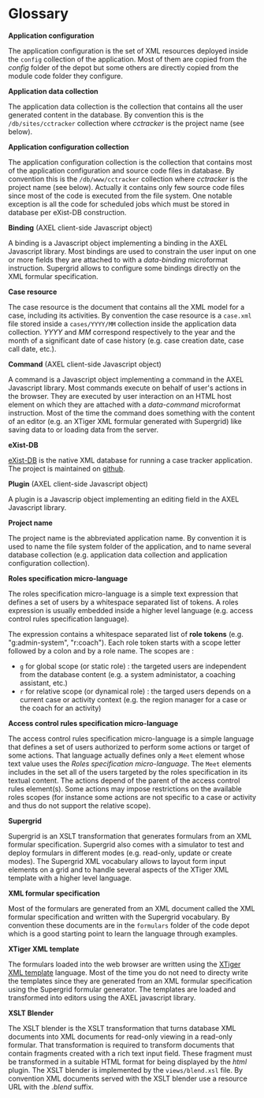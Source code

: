 # Glossary

**Application configuration**

The application configuration is the set of XML resources deployed inside the `config` collection of the application. Most of them are copied from the *config* folder of the depot but some others are directly copied from the module code folder they configure.

**Application data collection**

The application data collection is the collection that contains all the user generated content in the database. By convention this is the `/db/sites/cctracker` collection where *cctracker* is the project name (see below).

**Application configuration collection**

The application configuration collection is the collection that contains most of the application configuration and source code files in database. By convention this is the `/db/www/cctracker` collection where *cctracker* is the project name (see below). Actually it contains only few source code files since most of the code is executed from the file system. One notable exception is all the code for scheduled jobs which must be stored in database per eXist-DB construction.

**Binding** (AXEL client-side Javascript object)

A binding is a Javascript object implementing a binding in the AXEL Javascript library. Most bindings are used to constrain the user input on one or more fields they are attached to with a *data-binding* microformat instruction. Supergrid allows to configure some bindings directly on the XML formular specification.
 
**Case resource**

The case resource is the document that contains all the XML model for a case, including its activities. By convention the case resource is a `case.xml` file stored inside a `cases/YYYY/MM` collection inside the application data collection. *YYYY* and *MM* correspond respectively to the year and the month of a significant date of case history (e.g. case creation date, case call date, etc.). 

**Command** (AXEL client-side Javascript object)

A command is a Javascript object implementing a command in the AXEL Javascript library. Most commands execute on behalf of user's actions in the browser. They are executed by user interaction on an HTML host element on which they are attached with a *data-command* microformat instruction. Most of the time the command does something with the content of an editor (e.g. an XTiger XML formular generated with Supergrid) like saving data to or loading data from the server.

**eXist-DB**

[eXist-DB](http://exist-db.org) is the native XML database for running a case tracker application. The project is maintained on [github](https://github.com/exist-db/exist/).

**Plugin** (AXEL client-side Javascript object)

A plugin is a Javascrip object implementing an editing field in the AXEL Javascript library.

**Project name**

The project name is the abbreviated application name. By convention it is used to name the file system folder of the application, and to name several database collection (e.g. application data collection and application configuration collection).

**Roles specification micro-language**

The roles specification micro-language is a simple text expression that defines a set of users by a whitespace separated list of tokens. A roles expression is usually embedded inside a higher level language (e.g. access control rules specification language).

The expression contains a whitespace separated list of **role tokens** (e.g. "g:admin-system", "r:coach"). Each role token starts with a scope letter followed by a colon and by a role name. The scopes are :

* `g` for global scope (or static role) : the targeted users are independent from the database content (e.g. a system administator, a coaching assistant, etc.)
* `r` for relative scope (or dynamical role) : the targed users depends on a current case or activity context (e.g. the region manager for a case or the coach for an activity)

**Access control rules specification micro-language**

The access control rules specification micro-language is a simple language that defines a set of users authorized to perform some actions or target of some actions. That language actually defines only a `Meet` element whose text value uses the *Roles specification micro-language*. The `Meet` elements includes in the set all of the users targeted by the roles specification in its textual content. The actions depend of the parent of the access control rules element(s). Some actions may impose restrictions on the available roles scopes (for instance some actions are not specific to a case or activity and thus do not support the relative scope).

**Supergrid**

Supergrid is an XSLT transformation that generates formulars from an XML formular specification. Supergrid also comes with a simulator to test and deploy formulars in different modes (e.g. read-only, update or create modes). The Supergrid XML vocabulary allows to layout form input elements on a grid and to handle several aspects of the XTiger XML template with a higher level language.

**XML formular specification**

Most of the formulars are generated from an XML document called the XML formular specification and written with the Supergrid vocabulary. By convention these documents are in the `formulars` folder of the code depot which is a good starting point to learn the language through examples.

**XTiger XML template**

The formulars loaded into the web browser are written using the [XTiger XML template](http://ssire.github.io/xtiger-xml-spec/) language. Most of the time you do not need to directy write the templates since they are generated from an XML formular specification using the Supergrid formular generator. The templates are loaded and transformed into editors using the AXEL javascript library.

**XSLT Blender**

The XSLT blender is the XSLT transformation that turns database XML documents into XML documents for read-only viewing in a read-only formular. That transformation is required to transform documents that contain fragments created with a rich text input field. These fragment must be transformed in a suitable HTML format for being displayed by the *html* plugin. The XSLT blender is implemented by the `views/blend.xsl` file. By convention XML documents served with the XSLT blender use a resource URL with the *.blend* suffix.
